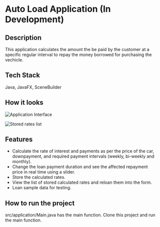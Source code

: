 # Auto Load Application (In Development)

## Description

This application calculates the amount the be paid by the customer at a specific regular interval to repay the money borrowed for purchasing the vechicle.

## Tech Stack

Java, JavaFX, SceneBuilder

## How it looks

![Application Interface](https://github.com/busycaesar/Auto_Loan_Application/assets/97539345/02e51118-e02c-4714-8508-dedb49f99b67)

![Stored rates list](https://github.com/busycaesar/Auto_Loan_Application/assets/97539345/4978e03b-efe3-4a42-8a10-08b050f037ef)

## Features

* Calculate the rate of interest and payments as per the price of the car, downpayment, and required payment intervals (weekly, bi-weekly and monthly).
* Change the loan payment duration and see the affected repayment price in real time using a slider. 
* Store the calculated rates.
* View the list of stored calculated rates and reloan them into the form.
* Loan sample data for testing.

## How to run the project

src/application/Main.java has the main function. Clone this project and run the main function.
